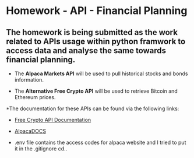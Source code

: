 # Homework - API - Financial Planning

## The homework is being submitted as the work related to APIs usage within python framwork to access data and analyse the same towards financial planning.  

* The **Alpaca Markets API** will be used to pull historical stocks and bonds information.  
    
* The **Alternative Free Crypto API** will be used to retrieve Bitcoin and Ethereum prices.

*The documentation for these APIs can be found via the following links:

* [Free Crypto API Documentation](https://alternative.me/crypto/api/)

* [AlpacaDOCS](https://alpaca.markets/docs/)
* .env file contains the access codes for alpaca website and I tried to put it in the .gitignore cd.. 



